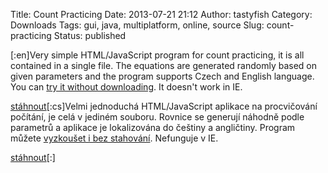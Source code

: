 Title: Count Practicing
Date: 2013-07-21 21:12
Author: tastyfish
Category: Downloads
Tags: gui, java, multiplatform, online, source
Slug: count-practicing
Status: published

\[:en\]Very simple HTML/JavaScript program for count practicing, it is
all contained in a single file. The equations are generated randomly
based on given parameters and the program supports Czech and English
language. You can [try it without
downloading](/uploaded/count_practicing.html). It doesn't work in IE.

[stáhnout](https://www.dropbox.com/s/jz27wye1ky625p0/count_practicing.zip)\[:cs\]Velmi
jednoduchá HTML/JavaScript aplikace na procvičování počítání, je celá v
jediném souboru. Rovnice se generují náhodně podle parametrů a aplikace
je lokalizována do češtiny a angličtiny. Program můžete [vyzkoušet i bez
stahování](/uploaded/count_practicing.html). Nefunguje v IE.

[stáhnout](https://www.dropbox.com/s/jz27wye1ky625p0/count_practicing.zip)\[:\]
